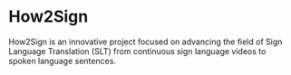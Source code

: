 # How2Sign
How2Sign is an innovative project focused on advancing the field of Sign Language Translation (SLT) from continuous sign language videos to spoken language sentences.

